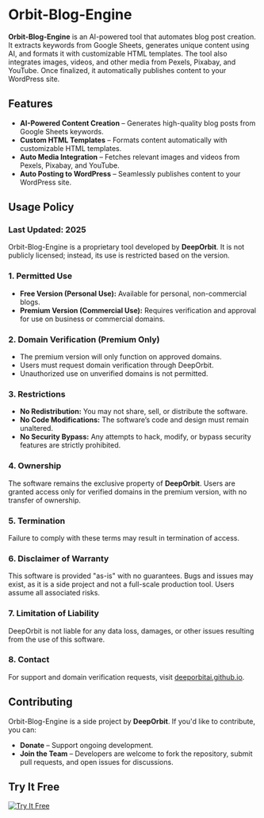 # Orbit-Blog-Engine  

**Orbit-Blog-Engine** is an AI-powered tool that automates blog post creation. It extracts keywords from Google Sheets, generates unique content using AI, and formats it with customizable HTML templates. The tool also integrates images, videos, and other media from Pexels, Pixabay, and YouTube. Once finalized, it automatically publishes content to your WordPress site.  

## Features  

- **AI-Powered Content Creation** – Generates high-quality blog posts from Google Sheets keywords.  
- **Custom HTML Templates** – Formats content automatically with customizable HTML templates.  
- **Auto Media Integration** – Fetches relevant images and videos from Pexels, Pixabay, and YouTube.  
- **Auto Posting to WordPress** – Seamlessly publishes content to your WordPress site.  

## Usage Policy  

### Last Updated: 2025  

Orbit-Blog-Engine is a proprietary tool developed by **DeepOrbit**. It is not publicly licensed; instead, its use is restricted based on the version.  

### 1. Permitted Use  

- **Free Version (Personal Use):** Available for personal, non-commercial blogs.  
- **Premium Version (Commercial Use):** Requires verification and approval for use on business or commercial domains.  

### 2. Domain Verification (Premium Only)  

- The premium version will only function on approved domains.  
- Users must request domain verification through DeepOrbit.  
- Unauthorized use on unverified domains is not permitted.  

### 3. Restrictions  

- **No Redistribution:** You may not share, sell, or distribute the software.  
- **No Code Modifications:** The software’s code and design must remain unaltered.  
- **No Security Bypass:** Any attempts to hack, modify, or bypass security features are strictly prohibited.  

### 4. Ownership  

The software remains the exclusive property of **DeepOrbit**. Users are granted access only for verified domains in the premium version, with no transfer of ownership.  

### 5. Termination  

Failure to comply with these terms may result in termination of access.  

### 6. Disclaimer of Warranty  

This software is provided "as-is" with no guarantees. Bugs and issues may exist, as it is a side project and not a full-scale production tool. Users assume all associated risks.  

### 7. Limitation of Liability  

DeepOrbit is not liable for any data loss, damages, or other issues resulting from the use of this software.  

### 8. Contact  

For support and domain verification requests, visit [deeporbitai.github.io](https://deeporbitai.github.io).  

## Contributing  

Orbit-Blog-Engine is a side project by **DeepOrbit**. If you'd like to contribute, you can:  

- **Donate** – Support ongoing development.  
- **Join the Team** – Developers are welcome to fork the repository, submit pull requests, and open issues for discussions.  

## Try It Free  

[![Try It Free](https://img.shields.io/badge/Try%20It%20Free-Google%20Sheets-blue)](https://docs.google.com/spreadsheets/d/1d4LmoFg6ilnS2uDgbNOz1u-6UvifbNciVaO7gl_B1Co/copy)  
